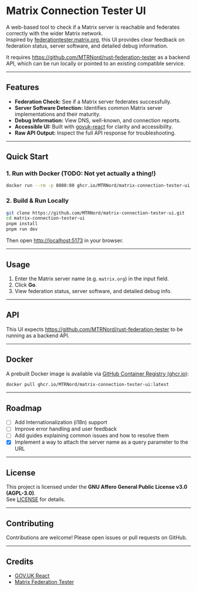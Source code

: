 # Matrix Connection Tester UI

A web-based tool to check if a Matrix server is reachable and federates correctly with the wider Matrix network.  
Inspired by [federationtester.matrix.org](https://federationtester.matrix.org/), this UI provides clear feedback on federation status, server software, and detailed debug information.

It requires <https://github.com/MTRNord/rust-federation-tester> as a backend API, which can be run locally or pointed to an existing compatible service.

---

## Features

- **Federation Check:** See if a Matrix server federates successfully.
- **Server Software Detection:** Identifies common Matrix server implementations and their maturity.
- **Debug Information:** View DNS, well-known, and connection reports.
- **Accessible UI:** Built with [govuk-react](https://github.com/govuk-react/govuk-react) for clarity and accessibility.
- **Raw API Output:** Inspect the full API response for troubleshooting.

---

## Quick Start

### 1. Run with Docker (TODO: Not yet actually a thing!)

```sh
docker run --rm -p 8080:80 ghcr.io/MTRNord/matrix-connection-tester-ui:latest
```

### 2. Build & Run Locally

```sh
git clone https://github.com/MTRNord/matrix-connection-tester-ui.git
cd matrix-connection-tester-ui
pnpm install
pnpm run dev
```

Then open <http://localhost:5173> in your browser.

---

## Usage

1. Enter the Matrix server name (e.g. `matrix.org`) in the input field.
2. Click **Go**.
3. View federation status, server software, and detailed debug info.

---

## API

This UI expects <https://github.com/MTRNord/rust-federation-tester> to be running as a backend API.

---

## Docker

A prebuilt Docker image is available via [GitHub Container Registry (ghcr.io)](https://ghcr.io/):

```sh
docker pull ghcr.io/MTRNord/matrix-connection-tester-ui:latest
```

---

## Roadmap

- [ ] Add Internationalization (i18n) support
- [ ] Improve error handling and user feedback
- [ ] Add guides explaining common issues and how to resolve them
- [x] Implement a way to attach the server name as a query parameter to the URL

---

## License

This project is licensed under the **GNU Affero General Public License v3.0 (AGPL-3.0)**.  
See [LICENSE](./LICENSE) for details.

---

## Contributing

Contributions are welcome! Please open issues or pull requests on GitHub.

---

## Credits

- [GOV.UK React](https://github.com/govuk-react/govuk-react)
- [Matrix Federation Tester](https://federationtester.matrix.org/)
